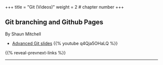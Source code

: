 +++
title = "Git (Videos)"
weight = 2 # chapter number
+++

## Git branching and Github Pages

By Shaun Mitchell

- [Advanced Git slides](https://docs.google.com/presentation/d/1RRmFH5Z4mdT2AB776fUOGkcfxCVedioFedDRTF3j9vw/present?token=AC4w5VgbtBLGua2k5_VTUwmQc_w2sQe5aA:1601427946471&includes_info_params=1&eisi=CI3riP_Xj-wCFczMOgcdAEwFNg#slide=id.p)
{{% youtube q4Qja5OHaLQ %}}

{{% reveal-prevnext-links %}}

---
